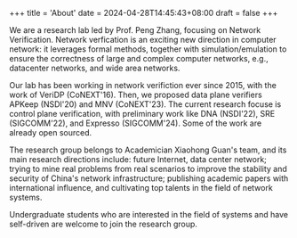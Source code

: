 +++
title = 'About'
date = 2024-04-28T14:45:43+08:00
draft = false
+++

We are a research lab led by Prof. Peng Zhang, focusing on Network Verification. Network verfication is an exciting new direction in computer network: it leverages formal methods, together with simulation/emulation to ensure the correctness of large and complex computer networks, e.g., datacenter networks, and wide area networks.

Our lab has been working in network verifiction ever since 2015, with the work of VeriDP (CoNEXT'16). Then, we proposed data plane verifiers APKeep (NSDI'20) and MNV (CoNEXT'23). The current research focuse is control plane verification, with preliminary work like DNA (NSDI'22), SRE (SIGCOMM'22), and Expresso (SIGCOMM'24). Some of the work are already open sourced.

The research group belongs to Academician Xiaohong Guan's team, and its main research directions include: future Internet, data center network; trying to mine real problems from real scenarios to improve the stability and security of China's network infrastructure; publishing academic papers with international influence, and cultivating top talents in the field of network systems.

Undergraduate students who are interested in the field of systems and have self-driven are welcome to join the research group.
